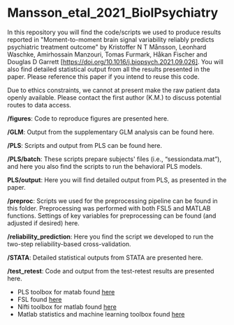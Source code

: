 # Mansson_etal_2021_BiolPsychiatry
In this repository you will find the code/scripts we used to produce results reported in "Moment-to-moment brain signal variability reliably predicts psychiatric treatment outcome" by Kristoffer N T Månsson, Leonhard Waschke, Amirhossain Manzouri, Tomas Furmark, Håkan Fischer and Douglas D Garrett [https://doi.org/10.1016/j.biopsych.2021.09.026]. You will also find detailed statistical output from all the results presented in the paper. Please reference this paper if you intend to reuse this code.

Due to ethics constraints, we cannot at present make the raw patient data openly available. Please contact the first author (K.M.) to discuss potential routes to data access.

**/figures**: Code to reproduce figures are presented here.

**/GLM**: Output from the supplementary GLM analysis can be found here. 

**/PLS**: Scripts and output from PLS can be found here.

**/PLS/batch**: These scripts prepare subjects' files (i.e., “sessiondata.mat”), and here you also find the scripts to run the behavioral PLS models.

**PLS/output**: Here you will find detailed output from PLS, as presented in the paper.

**/preproc**: Scripts we used for the preprocessing pipeline can be found in this folder. Preprocessing was performed with both FSL5 and MATLAB functions. Settings of key variables for preprocessing can be found (and adjusted if desired) here.

**/reliability_prediction**: Here you find the script we developed to run the two-step reliability-based cross-validation.

**/STATA**: Detailed statistical outputs from STATA are presented here.

**/test_retest**: Code and output from the test-retest results are presented here.


* PLS toolbox for matab found [here](https://www.rotman-baycrest.on.ca/index.php?section=84 "Title")
* FSL found [here](https://fsl.fmrib.ox.ac.uk/fsl/fslwiki "Title")
* Nifti toolbox for matlab found [here](https://de.mathworks.com/matlabcentral/fileexchange/8797-tools-for-nifti-and-analyze-image "Title")
* Matlab statistics and machine learning toolbox found [here](https://de.mathworks.com/products/statistics.html "Title")
